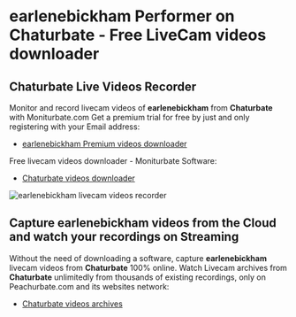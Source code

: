 # earlenebickham Performer on Chaturbate - Free LiveCam videos downloader

## Chaturbate Live Videos Recorder

Monitor and record livecam videos of **earlenebickham** from **Chaturbate** with Moniturbate.com
Get a premium trial for free by just and only registering with your Email address:
* [earlenebickham Premium videos downloader](https://moniturbate.com/request-demo-licence-key.html)

Free livecam videos downloader - Moniturbate Software:
* [Chaturbate videos downloader](https://moniturbate.com/moniturbate-download-software.html)

![earlenebickham livecam videos recorder](https://peachurnet.com/templates/moniturbate-software.png)


## Capture earlenebickham videos from the Cloud and watch your recordings on Streaming

Without the need of downloading a software, capture **earlenebickham** livecam videos from **Chaturbate** 100% online.
Watch Livecam archives from **Chaturbate** unlimitedly from thousands of existing recordings, only on Peachurbate.com and its websites network:
* [Chaturbate videos archives](https://peachurnet.com/)